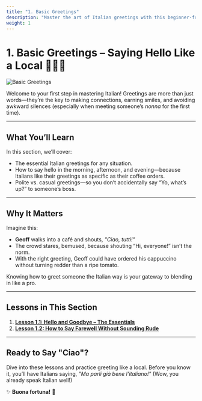 ```yaml
---
title: "1. Basic Greetings"
description: "Master the art of Italian greetings with this beginner-friendly guide. Learn how to say 'Ciao' and much more!"
weight: 1
---
```


# 1. Basic Greetings – Saying Hello Like a Local 👋🇮🇹  

![Basic Greetings](/images/beginner/basic-greetings/b2587f28-0d43-4ff6-985a-1f66758db6fc.webp/)

Welcome to your first step in mastering Italian! Greetings are more than just words—they’re the key to making connections, earning smiles, and avoiding awkward silences (especially when meeting someone’s *nonna* for the first time).  

---

## What You’ll Learn  

In this section, we’ll cover:  
- The essential Italian greetings for any situation.  
- How to say hello in the morning, afternoon, and evening—because Italians like their greetings as specific as their coffee orders.  
- Polite vs. casual greetings—so you don’t accidentally say “Yo, what’s up?” to someone’s boss.  

---

## Why It Matters  

Imagine this:  

- **Geoff** walks into a café and shouts, *"Ciao, tutti!"*  
- The crowd stares, bemused, because shouting “Hi, everyone!” isn’t the norm.  
- With the right greeting, Geoff could have ordered his cappuccino without turning redder than a ripe tomato.  

Knowing how to greet someone the Italian way is your gateway to blending in like a pro.  

---

## Lessons in This Section  

1. [**Lesson 1.1: Hello and Goodbye – The Essentials**](./lesson1.1/)  
2. [**Lesson 1.2: How to Say Farewell Without Sounding Rude**](./lesson1.2/)  

---

## Ready to Say "Ciao"?  

Dive into these lessons and practice greeting like a local. Before you know it, you’ll have Italians saying, *"Ma parli già bene l’italiano!"* (Wow, you already speak Italian well!)  

✨ **Buona fortuna!** 🌟  
